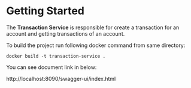 # Getting Started

The **Transaction Service** is responsible for create a transaction for an account and getting transactions of an account.

To build the project run following docker command from same directory:

`docker build -t transaction-service .`

You can see document link in below:

http://localhost:8090/swagger-ui/index.html